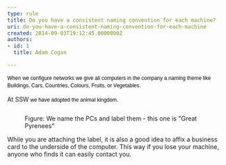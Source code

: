 ```yaml
---
type: rule
title: Do you have a consistent naming convention for each machine?
uri: do-you-have-a-consistent-naming-convention-for-each-machine
created: 2014-09-03T19:12:45.0000000Z
authors:
- id: 1
  title: Adam Cogan

---
```




<span class='intro'> <p><span style="color&#58;#000000;font-family&#58;verdana, sans-serif;font-size&#58;12px;line-height&#58;16.8px;">When we configure networks we give all computers in the company a naming theme like Buildings, Cars, Countries, Colours, Fruits, or&#160;Vegetables.&#160;</span></p> </span>

<p>At SSW<span style="color&#58;#000000;font-family&#58;verdana, sans-serif;font-size&#58;12px;line-height&#58;16.8px;">&#160;we have adopted the animal kingdom.</span><span style="line-height&#58;20.8px;">​</span>​</p><dd class="ssw15-rteElement-FigureNormal"><img src="/PublishingImages/SSW-computer-Great-Pyrenees.jpeg" alt="" style="margin&#58;5px;" /><br>Figure&#58; We na​​​me the PCs and label them​ - this one is &quot;Great Pyrenees&quot;<br></dd><p class="ssw15-rteElement-P">While&#160;you are attaching&#160;the label,&#160;it is also a good idea to affix a business card to the underside of the computer.&#160;​​​​​This way if you lose your machine, anyone who finds it can easily contact you.&#160;<br></p>


